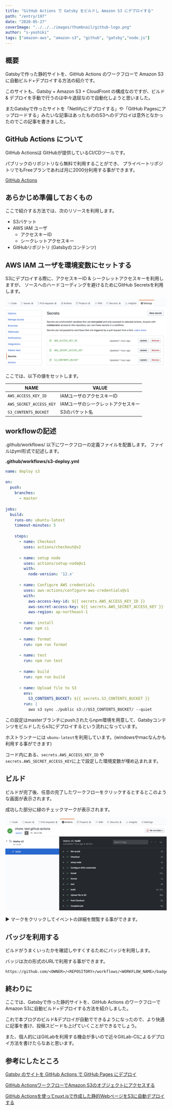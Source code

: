 ```yaml
---
title: "GitHub Actions で Gatsby をビルドし Amazon S3 にデプロイする"
path: "/entry/197"
date: "2020-05-27"
coverImage: "../../../images/thumbnail/github-logo.png"
author: "s-yoshiki"
tags: ["amazon-aws", "amazon-s3", "github", "gatsby","node.js"]
---
```


## 概要

Gatsbyで作った静的サイトを、GitHub Actions のワークフローで Amazon S3に自動ビルド+デプロイする方法の紹介です。

このサイトも、Gatsby + Amazon S3 + CloudFront の構成なのですが、ビルド & デプロイを手動で行うのは中々退屈なので自動化しようと思いました。

またGatsbyで作ったサイトを「Netlifyにデプロイする」や「GitHub Pagesにアップロードする」みたいな記事はあったもののS3へのデプロイは意外となかったのでこの記事を書きました。

## GitHub Actions について

GitHub Actionsは GitHubが提供しているCI/CDツールです。

パブリックのリポジトリなら無料で利用することができ、
プライベートリポジトリでもFreeプランであれば月に2000分利用する事ができます。

[GitHub Actions](https://github.co.jp/features/actions)

## あらかじめ準備しておくもの

ここで紹介する方法では、次のリソースを利用します。

- S3バケット
- AWS IAM ユーザ
  - アクセスキーID
  - シークレットアクセスキー
- GitHubリポジトリ (Gatsbyのコンテンツ)

## AWS IAM ユーザを環境変数にセットする

S3にデプロイする際に、アクセスキーID & シークレットアクセスキーを利用しますが、
ソースへのハードコーディングを避けるためにGitHub Secretsを利用します。

![](2020-05-27-23-35-44.png)

ここでは、以下の値をセットします。

| NAME                    | VALUE                               |
| ----------------------- | ----------------------------------- |
| `AWS_ACCESS_KEY_ID`     | IAMユーザのアクセスキーID           |
| `AWS_SECRET_ACCESS_KEY` | IAMユーザのシークレットアクセスキー |
| `S3_CONTENTS_BUCKET`    | S3のバケット名                      |

## workflowの記述

.github/workflows/ 以下にワークフローの定義ファイルを配置します。
ファイルはyml形式で記述します。

**.github/workflows/s3-deploy.yml**

```yml
name: deploy s3

on:
  push:
    branches:
      - master

jobs:
  build:
    runs-on: ubuntu-latest
    timeout-minutes: 5

    steps:
      - name: Checkout
        uses: actions/checkout@v2

      - name: setup node
        uses: actions/setup-node@v1
        with:
          node-version: '12.x'

      - name: Configure AWS credentials
        uses: aws-actions/configure-aws-credentials@v1
        with:
          aws-access-key-id: ${{ secrets.AWS_ACCESS_KEY_ID }}
          aws-secret-access-key: ${{ secrets.AWS_SECRET_ACCESS_KEY }}
          aws-region: ap-northeast-1

      - name: install
        run: npm ci

      - name: format
        run: npm run format

      - name: test
        run: npm run test

      - name: build
        run: npm run build

      - name: Upload file to S3
        env: 
          S3_CONTENTS_BUCKET: ${{ secrets.S3_CONTENTS_BUCKET }}
        run: |
          aws s3 sync ./public s3://$S3_CONTENTS_BUCKET/ --quiet
```

この設定はmasterブランチにpushされたらnpm環境を用意して、Gatsbyコンテンツをビルドしたらs3にデプロイするという流れになっています。

ホストランナーには `ubunu-latest`を利用しています。(windowsやmacなんかも利用する事ができます)

コード内にある、`secrets.AWS_ACCESS_KEY_ID` や `secrets.AWS_SECRET_ACCESS_KEY`に上で設定した環境変数が埋め込まれます。

## ビルド

ビルドが完了後、任意の完了したワークフローをクリックするとするとこのような画面が表示されます。

成功した部分に緑のチェックマークが表示されます。

![](2020-05-27-23-48-34.png)

▶︎ マークをクリックしてイベントの詳細を閲覧する事ができます。

## バッジを利用する

ビルドがうまくいったかを確認しやすくするためにバッジを利用します。

バッジは次の形式のURLで利用する事ができます。

```
https://github.com/<OWNER>/<REPOSITORY>/workflows/<WORKFLOW_NAME>/badge.svg
```

## 終わりに

ここでは、Gatsbyで作った静的サイトを、GitHub Actions のワークフローで Amazon S3に自動ビルド+デプロイする方法を紹介しました。

これで本ブログのビルド&デプロイが自動でできるようになったので、より快適に記事を書け、投稿スピードも上げていくことができるでしょう。

また、個人的にはGitLabを利用する機会が多いので近々GitLab-CIによるデプロイ方法を書けたらなあと思います。

## 参考にしたところ

[Gatsby のサイトを GitHub Actions で GitHub Pages にデプロイ](https://qiita.com/peaceiris/items/2f6d83802f2aefa66f9d)

[GitHub ActionsワークフローでAmazon S3のオブジェクトにアクセスする](https://dev.classmethod.jp/articles/s3-file-up-down-from-github-actions/)

[GitHub Actionsを使ってnuxt.jsで作成した静的WebページをS3に自動デプロイする](https://qiita.com/1pp0/items/23c679eec04f19815e81)
